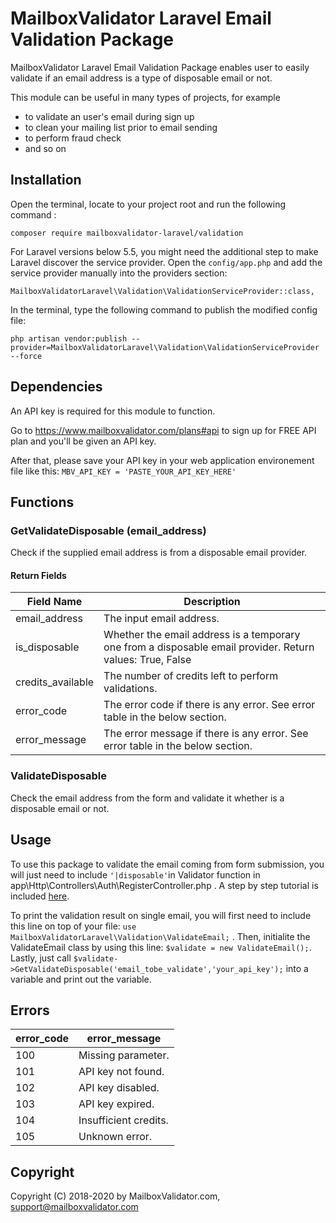 # MailboxValidator Laravel Email Validation Package

MailboxValidator Laravel Email Validation Package enables user to easily validate if an email address is a type of disposable email or not.

This module can be useful in many types of projects, for example

 - to validate an user's email during sign up
 - to clean your mailing list prior to email sending
 - to perform fraud check
 - and so on



## Installation

Open the terminal, locate to your project root and run the following command :

`composer require mailboxvalidator-laravel/validation`



For Laravel versions below 5.5, you might need the additional step to make Laravel 
discover the service provider. Open the `config/app.php` and add the 
service provider manually into the providers section: 

``MailboxValidatorLaravel\Validation\ValidationServiceProvider::class,``

In the terminal, type the following command to publish the modified config file:

``
php artisan vendor:publish --provider=MailboxValidatorLaravel\Validation\ValidationServiceProvider --force
``



## Dependencies

An API key is required for this module to function.

Go to https://www.mailboxvalidator.com/plans#api to sign up for FREE API plan and you'll be given an API key.

After that, please save your API key in your web application environement file like this:
``
MBV_API_KEY = 'PASTE_YOUR_API_KEY_HERE'
``

## Functions

### GetValidateDisposable (email_address)

Check if the supplied email address is from a disposable email provider.

#### Return Fields

| Field Name        | Description                                                  |
| ----------------- | ------------------------------------------------------------ |
| email_address     | The input email address.                                     |
| is_disposable     | Whether the email address is a temporary one from a disposable email provider. Return values: True, False |
| credits_available | The number of credits left to perform validations.           |
| error_code        | The error code if there is any error. See error table in the below section. |
| error_message     | The error message if there is any error. See error table in the below section. |

### ValidateDisposable

Check the email address from the form and validate it whether is a disposable email or not.

## Usage

To use this package to validate the email coming from form submission, you will just need to include `'|disposable'`in Validator function in app\Http\Controllers\Auth\RegisterController.php . A step by step tutorial is included [here](https://www.mailboxvalidator.com/resources/articles/how-to-use-mailboxvalidator-laravel-email-validation-package-to-validate-email-during-registration/). 

To print the validation result on single email, you will first need to include this line on top of your file: `use MailboxValidatorLaravel\Validation\ValidateEmail;` . Then, initialite the ValidateEmail class by using this line: `$validate = new ValidateEmail();`. Lastly, just call `$validate->GetValidateDisposable('email_tobe_validate','your_api_key');`  into a variable and print out the variable.

## Errors

| error_code | error_message         |
| ---------- | --------------------- |
| 100        | Missing parameter.    |
| 101        | API key not found.    |
| 102        | API key disabled.     |
| 103        | API key expired.      |
| 104        | Insufficient credits. |
| 105        | Unknown error.        |



## Copyright

Copyright (C) 2018-2020 by MailboxValidator.com, support@mailboxvalidator.com